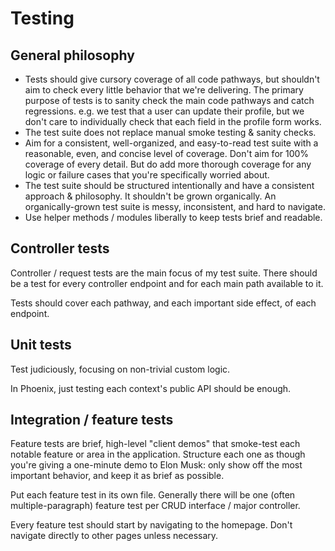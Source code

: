 # Testing

## General philosophy

- Tests should give cursory coverage of all code pathways, but shouldn't aim to check every little behavior that we're delivering. The primary purpose of tests is to sanity check the main code pathways and catch regressions. e.g. we test that a user can update their profile, but we don't care to individually check that each field in the profile form works.
- The test suite does not replace manual smoke testing & sanity checks.
- Aim for a consistent, well-organized, and easy-to-read test suite with a reasonable, even, and concise level of coverage. Don't aim for 100% coverage of every detail. But do add more thorough coverage for any logic or failure cases that you're specifically worried about.
- The test suite should be structured intentionally and have a consistent approach & philosophy. It shouldn't be grown organically. An organically-grown test suite is messy, inconsistent, and hard to navigate.
- Use helper methods / modules liberally to keep tests brief and readable.

## Controller tests

Controller / request tests are the main focus of my test suite. There should be a test for every controller endpoint and for each main path available to it.

Tests should cover each pathway, and each important side effect, of each endpoint.

## Unit tests

Test judiciously, focusing on non-trivial custom logic.

In Phoenix, just testing each context's public API should be enough.

## Integration / feature tests

Feature tests are brief, high-level "client demos" that smoke-test each notable feature or area in the application. Structure each one as though you're giving a one-minute demo to Elon Musk: only show off the most important behavior, and keep it as brief as possible.

Put each feature test in its own file. Generally there will be one (often multiple-paragraph) feature test per CRUD interface / major controller.

Every feature test should start by navigating to the homepage. Don't navigate directly to other pages unless necessary.

